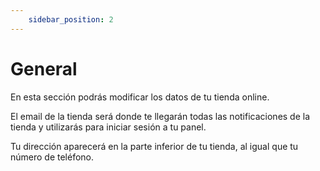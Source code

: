 ```yaml
---
    sidebar_position: 2
---
```


# General

En esta sección podrás modificar los datos de tu tienda online. 

El email de la tienda será donde te llegarán todas las notificaciones de la tienda y utilizarás para iniciar sesión a tu panel.
 
Tu dirección aparecerá en la parte inferior de tu tienda, al igual que tu número de teléfono.
